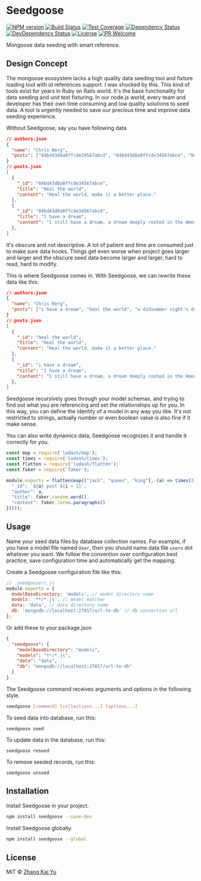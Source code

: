 # Seedgoose
[![NPM version][npm-image]][npm-url]
[![Build Status][travis-image]][travis-url]
[![Test Coverage][cov-image]][cov-url]
[![Dependency Status][daviddm-image]][daviddm-url]
[![DevDependency Status][daviddm-image-dev]][daviddm-url-dev]
[![License][license-image]][license-url]
[![PR Welcome][pr-image]][pr-url]

Mongoose data seeding with smart reference.

## Design Concept

The mongoose ecosystem lacks a high quality data seeding tool and fixture
loading tool with id references support. I was shocked by this. This kind of
tools exist for years in Ruby on Rails world. It's the base functionality for
data seeding and unit test fixturing. In our node.js world, every team and
developer has their own time consuming and low quality solutions to seed data.
A tool is urgently needed to save our precious time and improve data seeding
experience.

Without Seedgoose, say you have following data

``` json
// authors.json
{
  "name": "Chris Berg",
  "posts": ["84bd43d8a0ffcde34567abcd", "84bd43d8a0ffcde34567abce", "84bd43d8a0ffcde34567abcf"]
}
// posts.json
[
  {
    "_id": "84bd43d8a0ffcde34567abce",
    "title": "Heal the world",
    "content": "Heal the world, make it a better place."
  },
  {
    "_id": "84bd43d8a0ffcde34567abcd",
    "title": "I have a dream",
    "content": "I still have a dream, a dream deeply rooted in the American dream."
  },  
]

```

It's obscure and not descriptive. A lot of patient and time are consumed just
to make sure data hooks. Things get even worse when project goes larger and
larger and the obscure seed data become larger and larger, hard to read, hard
to modify.

This is where Seedgoose comes in. With Seedgoose, we can rewrite these data
like this:

``` json
// authors.json
{
  "name": "Chris Berg",
  "posts": ["i have a dream", "heal the world", "a didsummer night's dream"]
}
// posts.json
[
  {
    "_id": "heal the world",
    "title": "Heal the world",
    "content": "Heal the world, make it a better place."
  },
  {
    "_id": "i have a dream",
    "title": "I have a dream",
    "content": "I still have a dream, a dream deeply rooted in the American dream."
  },  
]

```

Seedgoose recursively goes through your model schemas, and trying to find out
what you are referencing and set the relationships up for you. In this way, you
can define the identity of a model in any way you like. It's not restricted to
strings, actually number or even boolean value is also fine if it make sense.

You can also write dynamics data, Seedgoose recognizes it and handle it
correctly for you.

``` javascript
const map = require('lodash/map');
const times = require('lodash/times');
const flatten = require('lodash/flatten');
const faker = require('faker');

module.exports = flatten(map(["jack", "queen", "king"], (a) => times(3, (i) => ({
  "_id": `${a} post ${i + 1}`,
  "author": a,
  "title": faker.random.word(),
  "content": faker.lorem.paragraphs()
}))));
```

## Usage

Name your seed data files by database collection names. For example, if you
have a model file named `User`, then you should name data file `users` dot
whatever you want. We follow the convention over configuration best practice,
save configuration time and automatically get the mapping.

Create a Seedgoose configuration file like this:

``` javascript
// .seedgooserc.js
module.exports = {
  modelBaseDirectory: 'models', // model directory name
  models: '**/*.js', // model matcher
  data: 'data', // data directory name
  db: 'mongodb://localhost:27017/url-to-db' // db connection url
};
```

Or add these to your package.json

``` json
{
  "seedgoose": {
    "modelBaseDirectory": "models",
    "models": "**/*.js",
    "data": "data",
    "db": "mongodb://localhost:27017/url-to-db"
  }
}
```

The Seedgoose command receives arguments and options in the following style.

```bash
seedgoose [command] [collections...] [options...]
```

To seed data into database, run this:

```
seedgoose seed
```

To update data in the database, run this:

```
seedgoose reseed
```

To remove seeded records, run this:

```
seedgoose unseed
```

## Installation

Install Seedgoose in your project.
``` bash
npm install seedgoose --save-dev
```
Install Seedgoose globally.
``` bash
npm install seedgoose --global
```

## License

MIT © [Zhang Kai Yu][license-url]

[npm-image]: https://badge.fury.io/js/seedgoose.svg
[npm-url]: https://npmjs.org/package/seedgoose
[travis-image]: https://travis-ci.org/zhangkaiyulw/seedgoose.svg?branch=master
[travis-url]: https://travis-ci.org/zhangkaiyulw/seedgoose
[cov-image]: https://codecov.io/gh/zhangkaiyulw/seedgoose/branch/master/graph/badge.svg
[cov-url]: https://codecov.io/gh/zhangkaiyulw/seedgoose
[daviddm-image]: https://david-dm.org/zhangkaiyulw/seedgoose.svg?theme=shields.io
[daviddm-url]: https://david-dm.org/zhangkaiyulw/seedgoose
[daviddm-image-dev]: https://david-dm.org/zhangkaiyulw/seedgoose/dev-status.svg
[daviddm-url-dev]: https://david-dm.org/zhangkaiyulw/seedgoose?type=dev
[license-image]: https://img.shields.io/github/license/zhangkaiyulw/seedgoose.svg
[license-url]: https://github.com/zhangkaiyulw/seedgoose/blob/master/LICENSE
[pr-image]: https://img.shields.io/badge/PRs-welcome-brightgreen.svg
[pr-url]: https://github.com/zhangkaiyulw/seedgoose/blob/master/CONTRIBUTING.md
